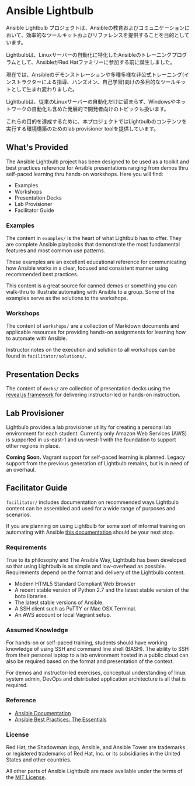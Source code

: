 # Ansible Lightbulb

Ansible Lightbulb プロジェクトは、Ansibleの教育およびコミュニケーションにおいて、効率的なツールキットおよびリファレンスを提供することを目的としています。

Lightbulbは、Linuxサーバーの自動化に特化したAnsibleのトレーニングプログラムとして、AnsibleがRed Hatファミリーに参加する前に誕生しました。

現在では、Ansibleのデモンストレーションや多種多様な非公式トレーニング(インストラクターによる指導、ハンズオン、自己学習)向けの多目的なツールキットとして生まれ変わりました。

Lightbulbは、従来のLinuxサーバーの自動化だけに留まらず、Windowsやネットワークの自動化も含めた発展的で開発者向けのトピックも扱います。

これらの目的を達成するために、本プロジェクトではLightbulbのコンテンツを実行する環境構築のためのlab provisioner toolを提供しています。

## What's Provided

The Ansible Lightbulb project has been designed to be used as a toolkit and best practices reference for Ansible presentations ranging from demos thru self-paced learning thru hands-on workshops. Here you will find:

* Examples
* Workshops
* Presentation Decks
* Lab Provisioner
* Facilitator Guide

### Examples

The content in `examples/` is the heart of what Lightbulb has to offer. They are complete Ansible playbooks that demonstrate the most fundamental features and most common use patterns.

These examples are an excellent educational reference for communicating how Ansible works in a clear, focused and consistent manner using recommended best practices.

This content is a great source for canned demos or something you can walk-thru to illustrate automating with Ansible to a group. Some of the examples  serve as the solutions to the workshops.

### Workshops

The content of `workshops/` are a collection of Markdown documents and applicable resources for providing hands-on assignments for learning how to automate with Ansible.

Instructor notes on the execution and solution to all workshops can be found in `facilitator/solutions/`.

## Presentation Decks

The content of `decks/` are collection of presentation decks using the [reveal.js framework](http://lab.hakim.se/reveal-js/) for delivering instructor-led or hands-on instruction.

## Lab Provisioner

Lightbulb provides a lab provisioner utility for creating a personal lab environment for each student. Currently only Amazon Web Services (AWS) is supported in us-east-1 and us-west-1 with the foundation to support other regions in place.

**Coming Soon.** Vagrant support for self-paced learning is planned. Legacy support from the previous generation of Lightbulb remains, but is in need of an overhaul.

## Facilitator Guide

`facilitator/` includes documentation on recommended ways Lightbulb content can be assembled and used for a wide range of purposes and scenarios.

If you are planning on using Lightbulb for some sort of informal training on automating with Ansible [this documentation](facilitator/README.md) should be your next stop.

### Requirements

True to its philosophy and The Ansible Way, Lightbulb has been developed so that using Lightbulb is as simple and low-overhead as possible. Requirements depend on the format and delivery of the Lightbulb content.

* Modern HTML5 Standard Compliant Web Browser
* A recent stable version of Python 2.7 and the latest stable version of the boto libraries.
* The latest stable versions of Ansible.
* A SSH client such as PuTTY or Mac OSX Terminal.
* An AWS account or local Vagrant setup.

### Assumed Knowledge

For hands-on or self-paced training, students should have working knowledge of using SSH and command line shell (BASH). The ability to SSH from their personal laptop to a lab environment hosted in a public cloud can also be required based on the format and presentation of the context.

For demos and instructor-led exercises, conceptual understanding of linux system admin, DevOps and distributed application architecture is all that is required.

### Reference

* [Ansible Documentation](http://docs.ansible.com)
* [Ansible Best Practices: The Essentials](https://www.ansible.com/blog/ansible-best-practices-essentials)

### License

Red Hat, the Shadowman logo, Ansible, and Ansible Tower are trademarks or registered trademarks of Red Hat, Inc. or its subsidiaries in the United States and other countries.

All other parts of Ansible Lightbulb are made available under the terms of the [MIT License](LICENSE).
